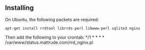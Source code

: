 ## Installing
On Ubuntu, the following packets are required:

    apt-get install rrdtool librrds-perl libwww-perl sqlite3 nginx

Then add the following to your crontab:
    */1 * * * * /var/www/status.mattrude.com/rrd_nginx.pl
